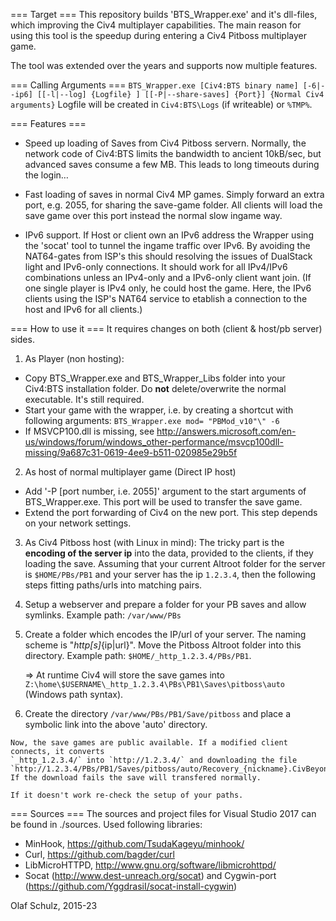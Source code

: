 ﻿=== Target ===
This repository builds 'BTS_Wrapper.exe' and it's dll-files, which improving the Civ4 multiplayer capabilities.
The main reason for using this tool is the speedup during entering a Civ4 Pitboss multiplayer game.

The tool was extended over the years and supports now multiple features.

=== Calling Arguments ===
`
  BTS_Wrapper.exe [Civ4:BTS binary name] [-6|--ip6] [[-l|--log] {Logfile} ] [[-P|--share-saves] {Port}] {Normal Civ4 arguments}
`
Logfile will be created in `Civ4:BTS\Logs` (if writeable) or `%TMP%`.

=== Features ===
* Speed up loading of Saves from Civ4 Pitboss servern.
  Normally, the network code of Civ4:BTS limits the bandwidth to ancient 10kB/sec, 
  but advanced saves consume a few MB. This leads to long timeouts during the login… 

* Fast loading of saves in normal Civ4 MP games. Simply forward an extra port, e.g. 2055, for sharing the
  save-game folder. All clients will load the save game over this port instead the normal slow ingame way.

* IPv6 support.
  If Host or client own an IPv6 address the Wrapper using the 'socat' tool to tunnel the ingame traffic
  over IPv6. By avoiding the NAT64-gates from ISP's this should resolving the issues of DualStack light 
  and IPv6-only connections.
  It should work for all IPv4/IPv6 combinations unless an IPv4-only and a IPv6-only client want join.
  (If one single player is IPv4 only, he could host the game. Here, the IPv6 clients using the
  ISP's NAT64 service to etablish a connection to the host and IPv6 for all clients.)



=== How to use it ===
It requires changes on both (client & host/pb server) sides.

1) As Player (non hosting):  
  * Copy BTS_Wrapper.exe and BTS_Wrapper_Libs folder into your
  Civ4:BTS installation folder. Do **not** delete/overwrite the normal executable. It's still required.
  * Start your game with the wrapper, i.e. by creating a shortcut with following arguments:
  `BTS_Wrapper.exe mod= "PBMod_v10"\" -6`
  * If MSVCP100.dll is missing, see http://answers.microsoft.com/en-us/windows/forum/windows_other-performance/msvcp100dll-missing/9a687c31-0619-4ee9-b511-020985e29b5f

2) As host of normal multiplayer game (Direct IP host)
  * Add '-P [port number, i.e. 2055]' argument to the start arguments of BTS_Wrapper.exe.
    This port will be used to transfer the save game.
  * Extend the port forwarding of Civ4 on the new port. This step depends on your network settings. 

3) As Civ4 Pitboss host (with Linux in mind):
  The tricky part is the **encoding of the server ip** into the data, provided to the clients, if they loading the save.
  Assuming that your current Altroot folder for the server is `$HOME/PBs/PB1`
  and your server has the ip `1.2.3.4`, then the following steps fitting paths/urls into matching pairs.

  1) Setup a webserver and prepare a folder for your PB saves and allow symlinks.
     Example path: `/var/www/PBs`

  2) Create a folder which encodes the IP/url of your server. The naming scheme is "_http[s]_{ip|url}".
     Move the Pitboss Altroot folder into this directory.
     Example path: `$HOME/_http_1.2.3.4/PBs/PB1`.

     => At runtime Civ4 will store the save games into 
     `Z:\home\$USERNAME\_http_1.2.3.4\PBs\PB1\Saves\pitboss\auto` (Windows path syntax).

  3) Create the directory `/var/www/PBs/PB1/Save/pitboss` and place a symbolic link into the above 'auto' directory.

    Now, the save games are public available. If a modified client connects, it converts
    `_http_1.2.3.4/` into `http://1.2.3.4/` and downloading the file
    `http://1.2.3.4/PBs/PB1/Saves/pitboss/auto/Recovery_{nickname}.CivBeyondSwordSave`.
    If the download fails the save will transfered normally.

    If it doesn't work re-check the setup of your paths.



=== Sources ===
The sources and project files for Visual Studio 2017 can be found in ./sources.
Used following libraries:
* MinHook, https://github.com/TsudaKageyu/minhook/
* Curl, https://github.com/bagder/curl
* LibMicroHTTPD, http://www.gnu.org/software/libmicrohttpd/
* Socat (http://www.dest-unreach.org/socat) and Cygwin-port (https://github.com/YggdrasiI/socat-install-cygwin)


Olaf Schulz, 2015-23

